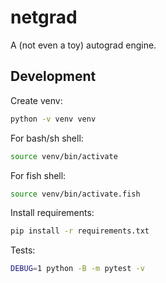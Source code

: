 # netgrad

A (not even a toy) autograd engine.


## Development

Create venv:
```bash
python -v venv venv
```

For bash/sh shell:
```bash
source venv/bin/activate
```

For fish shell:
```bash
source venv/bin/activate.fish
```

Install requirements:
```bash
pip install -r requirements.txt
```

Tests:
```bash
DEBUG=1 python -B -m pytest -v
```
